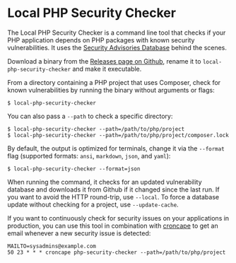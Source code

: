 Local PHP Security Checker
==========================

The Local PHP Security Checker is a command line tool that checks if your PHP
application depends on PHP packages with known security vulnerabilities. It
uses the [Security Advisories Database][1] behind the scenes.

Download a binary from the [Releases page on Github][2], rename it to
`local-php-security-checker` and make it executable.

From a directory containing a PHP project that uses Composer, check for known
vulnerabilities by running the binary without arguments or flags:

    $ local-php-security-checker

You can also pass a `--path` to check a specific directory:

    $ local-php-security-checker --path=/path/to/php/project
    $ local-php-security-checker --path=/path/to/php/project/composer.lock

By default, the output is optimized for terminals, change it via the `--format`
flag (supported formats: `ansi`, `markdown`, `json`, and `yaml`):

    $ local-php-security-checker --format=json

When running the command, it checks for an updated vulnerability database and
downloads it from Github if it changed since the last run. If you want to avoid
the HTTP round-trip, use `--local`. To force a database update without checking
for a project, use `--update-cache`.

If you want to continuously check for security issues on your applications in
production, you can use this tool in combination with [croncape][3] to get an
email whenever a new security issue is detected:

    MAILTO=sysadmins@example.com
    50 23 * * * croncape php-security-checker --path=/path/to/php/project

[1]: https://github.com/FriendsOfPHP/security-advisories
[2]: https://github.com/fabpot/local-php-security-checker/releases
[3]: https://github.com/symfonycorp/croncape
